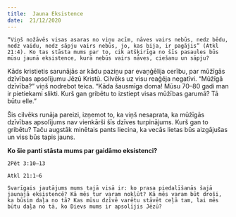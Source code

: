 ```yaml
---
title:  Jauna Eksistence
date:  21/12/2020
---
```


`“Viņš nožāvēs visas asaras no viņu acīm, nāves vairs nebūs, nedz bēdu, nedz vaidu, nedz sāpju vairs nebūs, jo, kas bija, ir pagājis” (Atkl 21:4). Ko tas stāsta mums par to, cik atšķirīga no šīs pasaules būs mūsu jaunā eksistence, kurā nebūs vairs nāves, ciešanu un sāpju?`

Kāds kristietis sarunājās ar kādu paziņu par evaņģēlija cerību, par mūžīgās dzīvības apsolījumu Jēzū Kristū. Cilvēks uz visu reaģēja negatīvi. “Mūžīgā dzīvība?” viņš nodrebot teica. “Kāda šausmīga doma! Mūsu 70–80 gadi man ir pietiekami slikti. Kurš gan gribētu to izstiept visas mūžības garumā? Tā būtu elle.”

Šis cilvēks runāja pareizi, izņemot to, ka viņš nesaprata, ka mūžīgās dzīvības apsolījums nav vienkārši šīs dzīves turpinājums. Kurš gan to gribētu? Taču augstāk minētais pants liecina, ka vecās lietas būs aizgājušas un viss būs tapis jauns.

**Ko šie panti stāsta mums par gaidāmo eksistenci?**

`2Pēt 3:10–13`

`Atkl 21:1–6`

`Svarīgais jautājums mums tajā visā ir: ko prasa piedalīšanās šajā jaunajā eksistencē? Kā mēs tur varam nokļūt? Kā mēs varam būt droši, ka būsim daļa no tā? Kas mūsu dzīvē varētu stāvēt ceļā tam, lai mēs būtu daļa no tā, ko Dievs mums ir apsolījis Jēzū?`